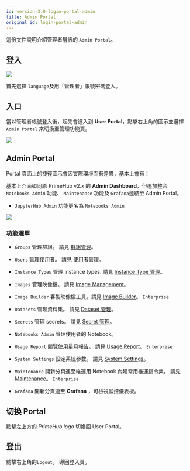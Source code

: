 ```yaml
---
id: version-3.0-login-portal-admin
title: Admin Portal
original_id: login-portal-admin
---
```


這份文件說明介紹管理者層級的 `Admin Portal`。

## 登入

![](assets/login_1.png)

首先選擇 `language`及用「管理者」帳號密碼登入。

## 入口

當以管理者帳號登入後，起先會進入到 **User Portal**，點擊右上角的圖示並選擇 `Admin Portal` 來切換至管理功能頁。

![](assets/v3-admin-entry.png)

## Admin Portal

Portal 頁面上的捷徑圖示會因實際環境而有差異，基本上會有：

基本上介面如同原 PrimeHub v2.x 的 **Admin Dashboard**，但追加整合  `Notebooks Admin` 功能、 `Maintenance` 功能及 `Grafana`連結至 Admin Portal。

+ `JupyterHub Admin` 功能更名為 `Notebooks Admin`

![](assets/v3-admin-portal.png)

### 功能選單

+ `Groups` 管理群組。 請見 [群組管理](../guide_manual/admin-group-cht)。

+ `Users` 管理使用者。 請見 [使用者管理](../guide_manual/admin-user-cht)。

+ `Instance Types` 管理 instance types. 請見 [Instance Type 管理](../guide_manual/admin-instancetype-cht)。

+ `Images` 管理映像檔。 請見 [Image Management](../guide_manul/../guide_manual/admin-image-cht)。

+ `Image Builder` 客製映像檔工具。請見 [Image Builder](../guide_manual/admin-build-image-cht)。 `Enterprise`

+ `Datasets` 管理資料集。 請見 [Dataset 管理](../guide_manual/admin-dataset-cht)。

+ `Secrets` 管理 secrets。 請見 [Secret 管理](../guide_manual/admin-secret-cht)。

+ `Notebooks Admin` 管理使用者的 Notebook。

+ `Usage Report` 閱覽使用量月報告。 請見 [Usage Report](../guide_manual/admin-report-cht)。 `Enterprise`

+ `System Settings` 設定系統參數。 請見 [System Settings](../guide_manual/admin-system-cht)。

+ `Maintenance` 開新分頁連至維運用 Notebook 內建常用維運指令集。 請見 [Maintenance](../maintenance-cht)。 `Enterprise`

+ `Grafana` 開新分頁連至 **Grafana** ，可檢視監控儀表板。

## 切換 Portal

點擊左上方的 *PrimeHub logo* 切換回 User Portal。

## 登出

點擊右上角的`Logout`。 導回登入頁。

